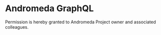 # Andromeda GraphQL

Permission is hereby granted to Andromeda Project owner and associated colleagues.
